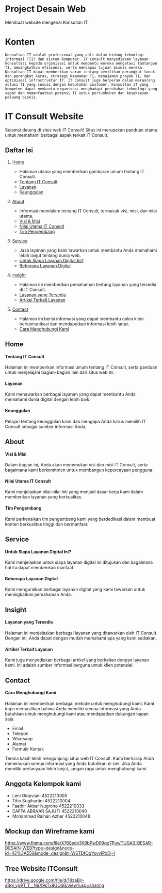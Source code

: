 # Project Desain Web
Membuat website mengenai Konsultan IT

# Konten 
	Konsultan IT adalah profesional yang ahli dalam bidang teknologi informasi (TI) dan sistem komputer. IT Consult menyediakan layanan konsultasi kepada organisasi untuk membantu mereka mengatasi tantangan TI, meningkatkan efisiensi, serta mencapai tujuan bisnis mereka. 
	Konsultan IT dapat memberikan saran tentang pemilihan perangkat lunak dan perangkat keras, strategi keamanan TI, manajemen proyek TI, dan optimisasi infrastruktur IT. IT Consult juga berperan dalam merancang solusi TI yang sesuai dengan kebutuhan customer. Konsultan IT yang kompeten dapat membantu organisasi menghadapi perubahan teknologi yang cepat dan memanfaatkan potensi TI untuk pertumbuhan dan kesuksesan peluang bisnis.

# IT Consult Website
Selamat datang di situs web IT Consult! Situs ini merupakan panduan utama untuk memahami berbagai aspek terkait IT Consult.

## Daftar Isi
1. [Home](#home)
   - Halaman utama yang memberikan gambaran umum tentang IT Consult.
   - [Tentang IT Consult](#tentang-it-consult)
   - [Layanan](#layanan)
   - [Keunggulan](#keunggulan)

2. [About](#about)
   - Informasi mendalam tentang IT Consult, termasuk visi, misi, dan nilai utama.
   - [Visi & Misi](#visi--misi)
   - [Nilai Utama IT Consult](#nilai-utama-it-consult)
   - [Tim Pengembang](#tim-pengembang)

3. [Service](#service)
   - Jasa layanan yang kami tawarkan untuk membantu Anda memahami lebih lanjut tentang dunia web.
   - [Untuk Siapa Layanan Digital Ini?](#untuk-siapa-layanan-digital-ini)
   - [Beberapa Layanan Digital](#beberapa-layanan-digital)
     
4. [Insight](#insight)
   - Halaman ini memberikan pemahaman tentang layanan yang tersedia di IT Consult.
   - [Layanan yang Tersedia](#layanan-yang-tersedia)
   - [Artikel Terkait Layanan](#artikel-terkait-layanan)

5. [Contact](#contact)
   - Halaman ini berisi informasi yang dapat membantu calon klien berkomunikasi dan mendapatkan informasi lebih lanjut.
   - [Cara Menghubungi Kami](#cara-menghubungi-kami)

## Home
#### Tentang IT Consult
Halaman ini memberikan informasi umum tentang IT Consult, serta panduan untuk menjelajahi bagian-bagian lain dari situs web ini.

#### Layanan
Kami menawarkan berbagai layanan yang dapat membantu Anda memahami dunia digital dengan lebih baik. 

#### Keunggulan
Pelajari tentang keunggulan kami dan mengapa Anda harus memilih IT Consult sebagai sumber informasi Anda.

## About
#### Visi & Misi
Dalam bagian ini, Anda akan menemukan visi dan misi IT Consult, serta bagaimana kami berkomitmen untuk membangun kepercayaan pengguna.

#### Nilai Utama IT Consult
Kami menjelaskan nilai-nilai inti yang menjadi dasar kerja kami dalam memberikan layanan yang berkualitas.

#### Tim Pengembang
Kami perkenalkan tim pengembang kami yang berdedikasi dalam membuat konten berkualitas tinggi dan bermanfaat.

## Service
#### Untuk Siapa Layanan Digital Ini?
Kami menjelaskan untuk siapa layanan digital ini ditujukan dan bagaimana hal itu dapat memberikan manfaat.

#### Beberapa Layanan Digital
Kami menguraikan berbagai layanan digital yang kami tawarkan untuk meningkatkan pemahaman Anda.

## Insight
#### Layanan yang Tersedia
Halaman ini menjelaskan berbagai layanan yang ditawarkan oleh IT Consult. Dengan ini, Anda dapat dengan mudah memahami apa yang kami sediakan.

#### Artikel Terkait Layanan
Kami juga menyediakan berbagai artikel yang berkaitan dengan layanan kami. Ini adalah sumber informasi berguna untuk klien potensial.

## Contact
#### Cara Menghubungi Kami
Halaman ini memberikan berbagai metode untuk menghubungi kami. Kami ingin memastikan bahwa Anda memiliki semua informasi yang Anda butuhkan untuk menghubungi kami atau mendapatkan dukungan kapan saja.
- Email
- Telepon
- Whatsapp
- Alamat
- Formulir Kontak

Terima kasih telah mengunjungi situs web IT Consult. Kami berharap Anda menemukan semua informasi yang Anda butuhkan di sini. Jika Anda memiliki pertanyaan lebih lanjut, jangan ragu untuk menghubungi kami.

## Anggota Kelompok kami
- Leni Oktaviani 4522210005
- Titin Sugihartini 4522210004
- Faathir Akbar Nugroho 4522210033
- DAFFA ABRAAR SAJUTI 4522210040
- Mohammad Raihan Azhar 4522210048

## Mockup dan Wireframe kami
https://www.figma.com/file/X768sdv3K9bPwD69qg7Puy/TUGAS-BESAR-DESAIN-WEB?type=design&node-id=42%3A556&mode=design&t=W6TDfOgYovvIPxDj-1

## Tree Website ITConsult 
https://drive.google.com/file/d/18zaBjr-sBqj_vp9T_T__N9X9sTx9UOaG/view?usp=sharing


